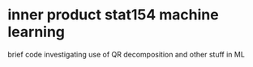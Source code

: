 # inner product stat154 machine learning
 brief code investigating use of QR decomposition and other stuff in ML
